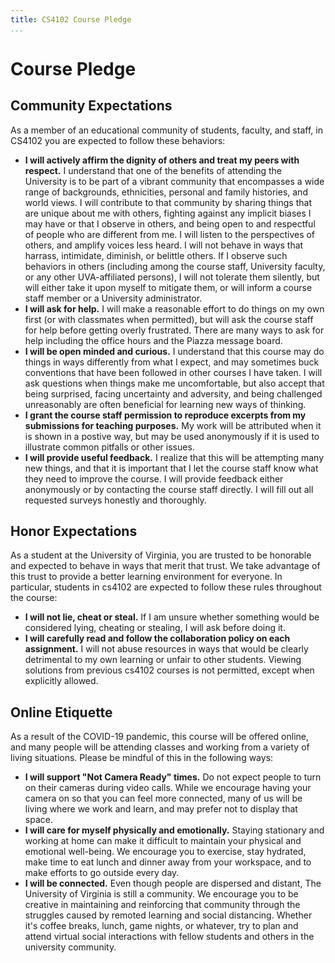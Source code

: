 ```yaml
---
title: CS4102 Course Pledge
...
```


# Course Pledge


## Community Expectations

As a member of an educational community of students, faculty, and staff, in CS4102 you are expected to follow these behaviors:

- **I will actively affirm the dignity of others and treat my peers with respect.** I understand that one of the benefits of attending the University is to be part of a vibrant community that encompasses a wide range of backgrounds, ethnicities, personal and family histories, and world views. I will contribute to that community by sharing things that are unique about me with others, fighting against any implicit biases I may have or that I observe in others, and being open to and respectful of people who are different from me. I will listen to the perspectives of others, and amplify voices less heard. I will not behave in ways that harrass, intimidate, diminish, or belittle others. If I observe such behaviors in others (including among the course staff, University faculty, or any other UVA-affiliated persons), I will not tolerate them silently, but will either take it upon myself to mitigate them, or will inform a course staff member or a University administrator. 
- **I will ask for help.** I will make a reasonable effort to do things on my own first (or with classmates when permitted), but will ask the course staff for help before getting overly frustrated. There are many ways to ask for help including the office hours and the Piazza message board.
- **I will be open minded and curious.** I understand that this course may do things in ways differently from what I expect, and may sometimes buck conventions that have been followed in other courses I have taken. I will ask questions when things make me uncomfortable, but also accept that being surprised, facing uncertainty and adversity, and being challenged unreasonably are often beneficial for learning new ways of thinking.
- **I grant the course staff permission to reproduce excerpts from my submissions for teaching purposes.** My work will be attributed when it is shown in a postive way, but may be used anonymously if it is used to illustrate common pitfalls or other issues.
- **I will provide useful feedback.** I realize that this will be attempting many new things, and that it is important that I let the course staff know what they need to improve the course. I will provide feedback either anonymously or by contacting the course staff directly. I will fill out all requested surveys honestly and thoroughly.



## Honor Expectations

As a student at the University of Virginia, you are trusted to be honorable and expected to behave in ways that merit that trust. We take advantage of this trust to provide a better learning environment for everyone. In particular, students in cs4102 are expected to follow these rules throughout the course:

- **I will not lie, cheat or steal.** If I am unsure whether something would be considered lying, cheating or stealing, I will ask before doing it.
- **I will carefully read and follow the collaboration policy on each assignment.** I will not abuse resources in ways that would be clearly detrimental to my own learning or unfair to other students. Viewing solutions from previous cs4102 courses is not permitted, except when explicitly allowed.

## Online Etiquette

As a result of the COVID-19 pandemic, this course will be offered online, and many people will be attending classes and working from a variety of living situations. Please be mindful of this in the following ways:

- **I will support "Not Camera Ready" times.** Do not expect people to turn on their cameras during video calls. While we encourage having your camera on so that you can feel more connected, many of us will be living where we work and learn, and may prefer not to display that space.
- **I will care for myself physically and emotionally.** Staying stationary and working at home can make it difficult to maintain your physical and emotional well-being. We encourage you to exercise, stay hydrated, make time to eat lunch and dinner away from your workspace, and to make efforts to go outside every day.
- **I will be connected.** Even though people are dispersed and distant, The University of Virginia is still a community. We encourage you to be creative in maintaining and reinforcing that community through the struggles caused by remoted learning and social distancing. Whether it's coffee breaks, lunch, game nights, or whatever, try to plan and attend virtual social interactions with fellow students and others in the university community.
